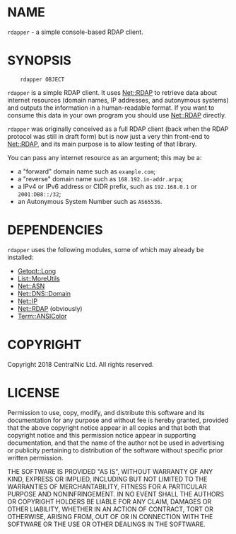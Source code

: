 # NAME

`rdapper` - a simple console-based RDAP client.

# SYNOPSIS

        rdapper OBJECT

`rdapper` is a simple RDAP client. It uses [Net::RDAP](https://metacpan.org/pod/Net::RDAP) to retrieve
data about internet resources (domain names, IP addresses, and
autonymous systems) and outputs the information in a human-readable
format. If you want to consume this data in your own program you
should use [Net::RDAP](https://metacpan.org/pod/Net::RDAP) directly.

`rdapper` was originally conceived as a full RDAP client (back
when the RDAP protocol was still in draft form) but is now just
a very thin front-end to [Net::RDAP](https://metacpan.org/pod/Net::RDAP), and its main purpose is to
allow testing of that library.

You can pass any internet resource as an argument; this may be a:

- a "forward" domain name such as `example.com`;
- a "reverse" domain name such as `168.192.in-addr.arpa`;
- a IPv4 or IPv6 address or CIDR prefix, such as `192.168.0.1` or `2001:DB8::/32`;
- an Autonymous System Number such as `AS65536`.

# DEPENDENCIES

`rdapper` uses the following modules, some of which may already be
installed:

- [Getopt::Long](https://metacpan.org/pod/Getopt::Long)
- [List::MoreUtils](https://metacpan.org/pod/List::MoreUtils)
- [Net::ASN](https://metacpan.org/pod/Net::ASN)
- [Net::DNS::Domain](https://metacpan.org/pod/Net::DNS::Domain)
- [Net::IP](https://metacpan.org/pod/Net::IP)
- [Net::RDAP](https://metacpan.org/pod/Net::RDAP) (obviously)
- [Term::ANSIColor](https://metacpan.org/pod/Term::ANSIColor)

# COPYRIGHT

Copyright 2018 CentralNic Ltd. All rights reserved.

# LICENSE

Permission to use, copy, modify, and distribute this software and its
documentation for any purpose and without fee is hereby granted,
provided that the above copyright notice appear in all copies and that
both that copyright notice and this permission notice appear in
supporting documentation, and that the name of the author not be used
in advertising or publicity pertaining to distribution of the software
without specific prior written permission.

THE SOFTWARE IS PROVIDED "AS IS", WITHOUT WARRANTY OF ANY KIND, EXPRESS
OR IMPLIED, INCLUDING BUT NOT LIMITED TO THE WARRANTIES OF
MERCHANTABILITY, FITNESS FOR A PARTICULAR PURPOSE AND NONINFRINGEMENT.
IN NO EVENT SHALL THE AUTHORS OR COPYRIGHT HOLDERS BE LIABLE FOR ANY
CLAIM, DAMAGES OR OTHER LIABILITY, WHETHER IN AN ACTION OF CONTRACT,
TORT OR OTHERWISE, ARISING FROM, OUT OF OR IN CONNECTION WITH THE
SOFTWARE OR THE USE OR OTHER DEALINGS IN THE SOFTWARE.
